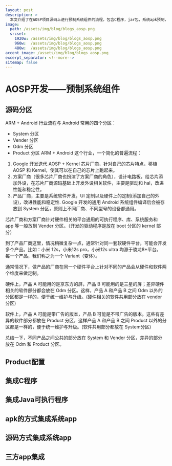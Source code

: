 ```yaml
---
layout: post
description: > 
  本文介绍了在AOSP项目源码上进行预制系统组件的流程，包含C程序，jar包，系统apk预制，三方apk预制
image: 
  path: /assets/img/blog/blogs_aosp.png
  srcset: 
    1920w: /assets/img/blog/blogs_aosp.png
    960w:  /assets/img/blog/blogs_aosp.png
    480w:  /assets/img/blog/blogs_aosp.png
accent_image: /assets/img/blog/blogs_aosp.png
excerpt_separator: <!--more-->
sitemap: false
---
```

# AOSP开发——预制系统组件
## 源码分区
ARM + Android 行业流程与 Android 常用的四个分区：
* System 分区
* Vender 分区
* Odm 分区
* Product 分区
ARM + Android 这个行业，一个简化的普遍流程：
1. Google 开发迭代 AOSP + Kernel
芯片厂商，针对自己的芯片特点，移植 AOSP 和 Kernel，使其可以在自己的芯片上跑起来。
2. 方案厂商（很多芯片厂商也扮演了方案厂商的角色），设计电路板，给芯片添加外设，在芯片厂商源码基础上开发外设相关软件，主要是驱动和 hal，改进性能和稳定性。
3. 产品厂商，主要是系统软件开发，UI 定制以及硬件上的定制(添加自己的外设)，改进性能和稳定性.
Google 开发的通用 Android 系统组件编译后会被存放到 System 分区，原则上不同厂商、不同型号的设备都通用。

芯片厂商和方案厂商针对硬件相关的平台通用的可执行程序、库、系统服务和 app 等一般放到 Vender 分区。（开发的驱动程序是放在 boot 分区的 kernel 部分）

到了产品厂商这里，情况稍微复杂一点，通常针对同一套软硬件平台，可能会开发多个产品。比如：小米 12s，小米12s pro，小米12s ultra 均源于骁龙8+平台。
每一个产品，我们称之为一个 Variant（变体）。

通常情况下，做产品的厂商在同一个硬件平台上针对不同的产品会从硬件和软件两个维度来做定制。

硬件上，产品 A 可能用的是京东方的屏，产品 B 可能用的是三星的屏；差异硬件相关的软件部分都会放在 Odm 分区。这样，产品 A 和产品 B 之间 Odm 以外的分区都是一样的，便于统一维护与升级。(硬件相关的软件共用部分放在 vendor 分区)

软件上，产品 A 可能是带广告的版本，产品 B 可能是不带广告的版本。这些有差异的软件部分都放在 Product 分区，这样产品 A 和产品 B 之间 Product 以外的分区都是一样的，便于统一维护与升级。(软件共用部分都放在 System分区)

总结一下，不同产品之间公共的部分放在 System 和 Vender 分区，差异的部分放在 Odm 和 Product 分区。
## Product配置

## 集成C程序

## 集成Java可执行程序

## apk的方式集成系统app

## 源码方式集成系统app

## 三方app集成

